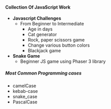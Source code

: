 #### Collection Of JavaScript Work
* **Javascript Challenges**
    * From Beginner to Intermediate
        * Age in days
        * Cat generator
        * Rock, paper scissors game
        * Change various button colors
        * Blackjack game
* **Snake Game**
    * Beginner JS game using Phaser 3 library


##### Most Common Programming cases

* camelCase
* kebab-case
* snake_case
* PascalCase